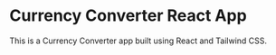 # Currency Converter React App

This is a Currency Converter app built using React and Tailwind CSS.
